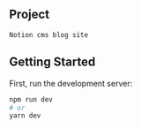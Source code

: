 ## Project

`Notion cms blog site`

## Getting Started

First, run the development server:

```bash
npm run dev
# or
yarn dev
```
